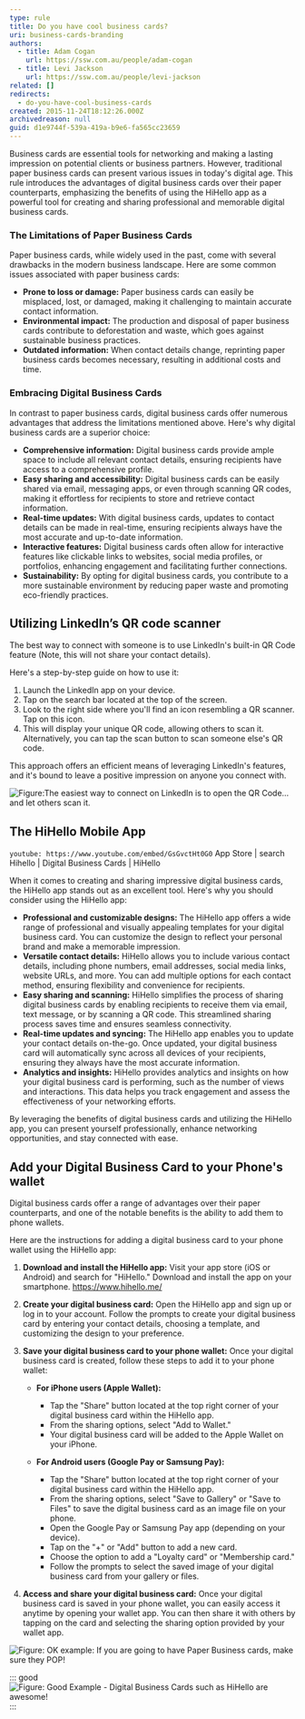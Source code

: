 ```yaml
---
type: rule
title: Do you have cool business cards?
uri: business-cards-branding
authors:
  - title: Adam Cogan
    url: https://ssw.com.au/people/adam-cogan
  - title: Levi Jackson
    url: https://ssw.com.au/people/levi-jackson
related: []
redirects:
  - do-you-have-cool-business-cards
created: 2015-11-24T18:12:26.000Z
archivedreason: null
guid: d1e9744f-539a-419a-b9e6-fa565cc23659
---
```

Business cards are essential tools for networking and making a lasting impression on potential clients or business partners. However, traditional paper business cards can present various issues in today's digital age. This rule introduces the advantages of digital business cards over their paper counterparts, emphasizing the benefits of using the HiHello app as a powerful tool for creating and sharing professional and memorable digital business cards.

### The Limitations of Paper Business Cards

Paper business cards, while widely used in the past, come with several drawbacks in the modern business landscape. Here are some common issues associated with paper business cards:

* **Prone to loss or damage:** Paper business cards can easily be misplaced, lost, or damaged, making it challenging to maintain accurate contact information.
* **Environmental impact:** The production and disposal of paper business cards contribute to deforestation and waste, which goes against sustainable business practices.
* **Outdated information:** When contact details change, reprinting paper business cards becomes necessary, resulting in additional costs and time.

### Embracing Digital Business Cards

In contrast to paper business cards, digital business cards offer numerous advantages that address the limitations mentioned above. Here's why digital business cards are a superior choice:

* **Comprehensive information:** Digital business cards provide ample space to include all relevant contact details, ensuring recipients have access to a comprehensive profile.
* **Easy sharing and accessibility:** Digital business cards can be easily shared via email, messaging apps, or even through scanning QR codes, making it effortless for recipients to store and retrieve contact information.
* **Real-time updates:** With digital business cards, updates to contact details can be made in real-time, ensuring recipients always have the most accurate and up-to-date information.
* **Interactive features:** Digital business cards often allow for interactive features like clickable links to websites, social media profiles, or portfolios, enhancing engagement and facilitating further connections.
* **Sustainability:** By opting for digital business cards, you contribute to a more sustainable environment by reducing paper waste and promoting eco-friendly practices.

## Utilizing LinkedIn’s QR code scanner

The best way to connect with someone is to use LinkedIn's built-in QR Code feature (Note, this will not share your contact details).

Here's a step-by-step guide on how to use it:

1. Launch the LinkedIn app on your device.
2. Tap on the search bar located at the top of the screen.
3. Look to the right side where you'll find an icon resembling a QR scanner. Tap on this icon.
4. This will display your unique QR code, allowing others to scan it. Alternatively, you can tap the scan button to scan someone else's QR code.

This approach offers an efficient means of leveraging LinkedIn's features, and it's bound to leave a positive impression on anyone you connect with.

![Figure:The easiest way to connect on LinkedIn is to open the QR Code… and let others scan it.](linkedin-qr-code.png)

## The HiHello Mobile App

`youtube: https://www.youtube.com/embed/GsGvctHt0G0`
App Store | search Hihello | Digital Business Cards | HiHello

When it comes to creating and sharing impressive digital business cards, the HiHello app stands out as an excellent tool. Here's why you should consider using the HiHello app:

* **Professional and customizable designs:** The HiHello app offers a wide range of professional and visually appealing templates for your digital business card. You can customize the design to reflect your personal brand and make a memorable impression.
* **Versatile contact details:** HiHello allows you to include various contact details, including phone numbers, email addresses, social media links, website URLs, and more. You can add multiple options for each contact method, ensuring flexibility and convenience for recipients.
* **Easy sharing and scanning:** HiHello simplifies the process of sharing digital business cards by enabling recipients to receive them via email, text message, or by scanning a QR code. This streamlined sharing process saves time and ensures seamless connectivity.
* **Real-time updates and syncing:** The HiHello app enables you to update your contact details on-the-go. Once updated, your digital business card will automatically sync across all devices of your recipients, ensuring they always have the most accurate information.
* **Analytics and insights:** HiHello provides analytics and insights on how your digital business card is performing, such as the number of views and interactions. This data helps you track engagement and assess the effectiveness of your networking efforts.

By leveraging the benefits of digital business cards and utilizing the HiHello app, you can present yourself professionally, enhance networking opportunities, and stay connected with ease.

## Add your Digital Business Card to your Phone's wallet

Digital business cards offer a range of advantages over their paper counterparts, and one of the notable benefits is the ability to add them to phone wallets.

Here are the instructions for adding a digital business card to your phone wallet using the HiHello app:

1. **Download and install the HiHello app:** Visit your app store (iOS or Android) and search for "HiHello." Download and install the app on your smartphone. <https://www.hihello.me/>
2. **Create your digital business card:** Open the HiHello app and sign up or log in to your account. Follow the prompts to create your digital business card by entering your contact details, choosing a template, and customizing the design to your preference.
3. **Save your digital business card to your phone wallet:** Once your digital business card is created, follow these steps to add it to your phone wallet:

   * **For iPhone users (Apple Wallet):**

     * Tap the "Share" button located at the top right corner of your digital business card within the HiHello app.
     * From the sharing options, select "Add to Wallet."
     * Your digital business card will be added to the Apple Wallet on your iPhone.
   * **For Android users (Google Pay or Samsung Pay):**

     * Tap the "Share" button located at the top right corner of your digital business card within the HiHello app.
     * From the sharing options, select "Save to Gallery" or "Save to Files" to save the digital business card as an image file on your phone.
     * Open the Google Pay or Samsung Pay app (depending on your device).
     * Tap on the "+" or "Add" button to add a new card.
     * Choose the option to add a "Loyalty card" or "Membership card."
     * Follow the prompts to select the saved image of your digital business card from your gallery or files.
4. **Access and share your digital business card:** Once your digital business card is saved in your phone wallet, you can easily access it anytime by opening your wallet app. You can then share it with others by tapping on the card and selecting the sharing option provided by your wallet app.

![Figure: OK example: If you are going to have Paper Business cards, make sure they POP!](ssw-businesscards.png)

::: good
![Figure: Good Example - Digital Business Cards such as HiHello are awesome!](dsdsvcsd.png)
:::
